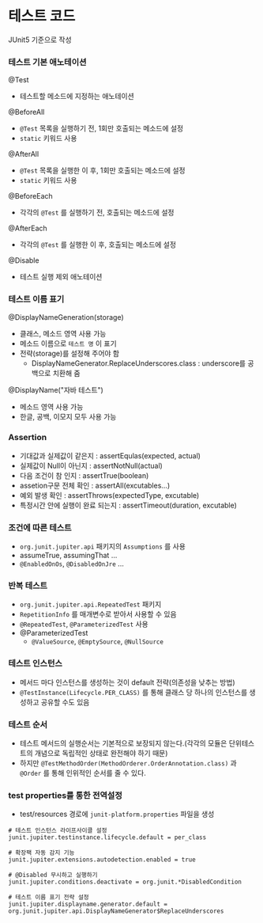 # 테스트 코드
JUnit5 기준으로 작성

### 테스트 기본 애노테이션

@Test
- 테스트할 메소드에 지정하는 애노테이션

@BeforeAll
- `@Test` 목록을 실행하기 전, 1회만 호출되는 메소드에 설정
- `static` 키워드 사용
  
@AfterAll
- `@Test` 목록을 실행한 이 후, 1회만 호출되는 메소드에 설정
- `static` 키워드 사용

@BeforeEach
- 각각의 `@Test` 를 실행하기 전, 호출되는 메소드에 설정

@AfterEach
- 각각의 `@Test` 를 실행한 이 후, 호출되는 메소드에 설정

@Disable
- 테스트 실행 제외 애노테이션

### 테스트 이름 표기

@DisplayNameGeneration(storage)
- 클래스, 메소드 영역 사용 가능
- 메소드 이름으로 `테스트 명` 이 표기
- 전략(storage)를 설정해 주어야 함
  - DisplayNameGenerator.ReplaceUnderscores.class : underscore를 공백으로 치환해 줌

@DisplayName("자바 테스트")
- 메소드 영역 사용 가능
- 한글, 공백, 이모지 모두 사용 가능

### Assertion
- 기대값과 실제값이 같은지 : assertEqulas(expected, actual)
- 실제값이 Null이 아닌지 : assertNotNull(actual)
- 다음 조건이 참 인지 : assertTrue(boolean)
- assetion구문 전체 확인 : assertAll(excutables...)
- 예외 발생 확인 : assertThrows(expectedType, excutable)
- 특정시간 안에 실행이 완료 되는지 : assertTimeout(duration, excutable)

### 조건에 따른 테스트
- `org.junit.jupiter.api` 패키지의 `Assumptions` 를 사용
- assumeTrue, assumingThat ...
- `@EnabledOnOs`, `@DisabledOnJre` ...

### 반복 테스트
- `org.junit.jupiter.api.RepeatedTest` 패키지
- `RepetitionInfo` 를 매개변수로 받아서 사용할 수 있음
- `@RepeatedTest`, `@ParameterizedTest` 사용
- @ParameterizedTest
  - `@ValueSource`, `@EmptySource`, `@NullSource`
  
### 테스트 인스턴스
- 메서드 마다 인스턴스를 생성하는 것이 default 전략(의존성을 낮추는 방법)
- `@TestInstance(Lifecycle.PER_CLASS)` 를 통해 클래스 당 하나의 인스턴스를 생성하고 공유할 수도 있음

### 테스트 순서
- 테스트 메서드의 실행순서는 기본적으로 보장되지 않는다.(각각의 모듈은 단위테스트의 개념으로 독립적인 상태로 완전해야 하기 때문)
- 하지만 `@TestMethodOrder(MethodOrderer.OrderAnnotation.class)` 과 `@Order` 를 통해 인위적인 순서를 줄 수 있다.
 
### test properties를 통한 전역설정
- test/resources 경로에 `junit-platform.properties` 파일을 생성
```properties
# 테스트 인스턴스 라이프사이클 설정
junit.jupiter.testinstance.lifecycle.default = per_class

# 확장팩 자동 감지 기능
junit.jupiter.extensions.autodetection.enabled = true

# @Disabled 무시하고 실행하기
junit.jupiter.conditions.deactivate = org.junit.*DisabledCondition

# 테스트 이름 표기 전략 설정
junit.jupiter.displayname.generator.default = org.junit.jupiter.api.DisplayNameGenerator$ReplaceUnderscores
```